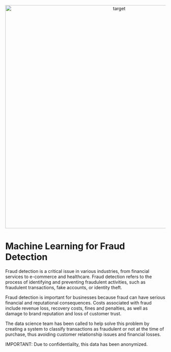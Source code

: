 <p align="center"><img src="https://github.com/YuriCatramby/ds-clf-marketing-campaign/blob/main/img_fraud_detection.png" alt="target" width="700">
</p>

# Machine Learning for Fraud Detection

Fraud detection is a critical issue in various industries, from financial services to e-commerce and healthcare. Fraud detection refers to the process of identifying and preventing fraudulent activities, such as fraudulent transactions, fake accounts, or identity theft.


Fraud detection is important for businesses because fraud can have serious financial and reputational consequences. Costs associated with fraud include revenue loss, recovery costs, fines and penalties, as well as damage to brand reputation and loss of customer trust.


The data science team has been called to help solve this problem by creating a system to classify transactions as fraudulent or not at the time of purchase, thus avoiding customer relationship issues and financial losses.


IMPORTANT: Due to confidentiality, this data has been anonymized.


